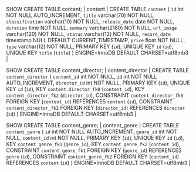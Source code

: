  SHOW CREATE TABLE content;
| content | CREATE TABLE `content` (
  `id` int NOT NULL AUTO_INCREMENT,
  `title` varchar(70) NOT NULL,
  `classification` varchar(10) NOT NULL,
  `release_date` date NOT NULL,
  `duration` time NOT NULL,
  `summary` varchar(2180) NOT NULL,
  `url_image` varchar(120) NOT NULL,
  `status` varchar(12) NOT NULL,
  `record_date` timestamp NULL DEFAULT CURRENT_TIMESTAMP,
  `price` float NOT NULL,
  `type` varchar(12) NOT NULL,
  PRIMARY KEY (`id`),
  UNIQUE KEY `id` (`id`),
  UNIQUE KEY `title` (`title`)
) ENGINE=InnoDB DEFAULT CHARSET=utf8mb3 |

SHOW CREATE TABLE content_director;
| content_director | CREATE TABLE `content_director` (
  `content_id` int NOT NULL,
  `id` int NOT NULL AUTO_INCREMENT,
  `director_id` int NOT NULL,
  PRIMARY KEY (`id`),
  UNIQUE KEY `id` (`id`),
  KEY `content_director_fk0` (`content_id`),
  KEY `content_director_fk2` (`director_id`),
  CONSTRAINT `content_director_fk0` FOREIGN KEY (`content_id`) REFERENCES `content` (`id`),
  CONSTRAINT `content_director_fk2` FOREIGN KEY (`director_id`) REFERENCES `director` (`id`)
) ENGINE=InnoDB DEFAULT CHARSET=utf8mb3 |

SHOW CREATE TABLE content_genre;
| content_genre | CREATE TABLE `content_genre` (
  `id` int NOT NULL AUTO_INCREMENT,
  `genre_id` int NOT NULL,
  `content_id` int NOT NULL,
  PRIMARY KEY (`id`),
  UNIQUE KEY `id` (`id`),
  KEY `content_genre_fk1` (`genre_id`),
  KEY `content_genre_fk2` (`content_id`),
  CONSTRAINT `content_genre_fk1` FOREIGN KEY (`genre_id`) REFERENCES `genre` (`id`),
  CONSTRAINT `content_genre_fk2` FOREIGN KEY (`content_id`) REFERENCES `content` (`id`)
) ENGINE=InnoDB DEFAULT CHARSET=utf8mb3 |
